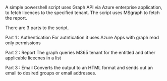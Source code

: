 A simple powershell script uses Graph API via Azure enterprise application, to fetch licences to the specified tenant.
The script uses MSgraph to fetch the report.

There are 3 parts to the script.

Part 1 :  Authentication
          For autntication it uses Azure Apps with graph read only permissions

Part 2 : Report
         The graph queries M365 tenant for the entitled and other applicable licecnes in a list

Part 3 : Email
         Converts the output to an HTML format and sends out an email to desired groups or email addresses.
